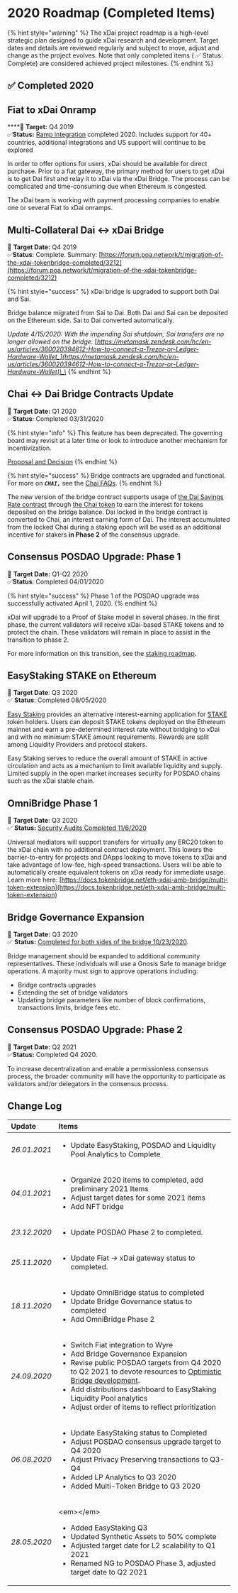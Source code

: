 # 2020 Roadmap \(Completed Items\)

{% hint style="warning" %}
The xDai project roadmap is a high-level strategic plan designed to guide xDai research and development. Target dates and details are reviewed regularly and subject to move, adjust and change as the project evolves. Note that only completed items \( ✅ Status: Complete\) are considered achieved project milestones.
{% endhint %}

## ✅ Completed 2020

## Fiat to xDai Onramp

\*\*\*\*🎯 **Target:** Q4 2019  
 ✅**Status:** [Ramp integration](../../for-users/get-xdai-tokens/buying-xdai-with-fiat/ramp-network.md) completed 2020. Includes support for 40+ countries, additional integrations and US support will continue to be explored

In order to offer options for users, xDai should be available for direct purchase. Prior to a fiat gateway, the primary method for users to get xDai is to get Dai first and relay it to xDai via the xDai Bridge. The process can be complicated and time-consuming due when Ethereum is congested.

The xDai team is working with payment processing companies to enable one or several Fiat to xDai onramps. 

## **Multi-Collateral Dai &lt;-&gt; xDai Bridge**

🎯 **Target Date:** Q4 2019  
✅**Status**: Complete. Summary: [https://forum.poa.network/t/migration-of-the-xdai-tokenbridge-completed/3212](https://forum.poa.network/t/migration-of-the-xdai-tokenbridge-completed/3212)

{% hint style="success" %}
xDai bridge is upgraded to support both Dai and Sai.

Bridge balance migrated from Sai to Dai. Both Dai and Sai can be deposited on the Ethereum side. Sai to Dai converted automatically.

_Update 4/15/2020: With the impending Sai shutdown, Sai transfers are no longer allowed on the bridge._ [_https://metamask.zendesk.com/hc/en-us/articles/360020394612-How-to-connect-a-Trezor-or-Ledger-Hardware-Wallet_](https://metamask.zendesk.com/hc/en-us/articles/360020394612-How-to-connect-a-Trezor-or-Ledger-Hardware-Wallet)\_\_
{% endhint %}

## Chai &lt;-&gt; Dai Bridge Contracts Update

🎯 **Target Date:** Q1 2020  
✅**Status**: Completed 03/31/2020

{% hint style="info" %}
This feature has been deprecated. The governing board may revisit at a later time or look to introduce another mechanism for incentivization.  
  
[Proposal and Decision](https://forum.poa.network/t/disable-chai-token-support-to-safe-gas-for-deposit-and-withdrawal-operations/3936)
{% endhint %}

{% hint style="success" %}
Bridge contracts are upgraded and functional. For more on _**`CHAI,`**_ see the [Chai FAQs](../../for-stakers/stake-token/stake-reward-mechanics/xdai-rewards/chai-faqs.md).
{% endhint %}

The new version of the bridge contract supports usage of [the Dai Savings Rate contract](https://community-development.makerdao.com/makerdao-mcd-faqs/faqs/dsr) through [the Chai token](https://chai.money/) to earn the interest for tokens deposited on the bridge balance. Dai locked in the bridge contract is converted to Chai, an interest earning form of Dai. The interest accumulated from the locked Chai during a staking epoch will be used as an additional incentive for stakers **in Phase 2** of the consensus upgrade. 

## Consensus POSDAO Upgrade: Phase 1

🎯 **Target Date:** Q1-Q2 2020  
✅**Status**: Completed 04/01/2020

{% hint style="success" %}
Phase 1 of the POSDAO upgrade was successfully activated April 1, 2020. 
{% endhint %}

xDai will upgrade to a Proof of Stake model in several phases. In the first phase, the current validators will receive xDai-based STAKE tokens and to protect the chain. These validators will remain in place to assist in the transition to phase 2.

For more information on this transition, see the [staking roadmap](../../for-stakers/stake-and-staking/).

## EasyStaking STAKE on Ethereum

🎯 **Target Date**: Q3 2020  
✅ **Status**: Completed 08/05/2020

[Easy Staking](../../for-stakers/easy-staking/) provides an alternative interest-earning application for [STAKE ](../../for-stakers/stake-token/)token holders. Users can deposit STAKE tokens deployed on the Ethereum mainnet and earn a pre-determined interest rate without bridging to xDai and with no minimum STAKE amount requirements. Rewards are split among Liquidity Providers and protocol stakers.

Easy Staking serves to reduce the overall amount of STAKE in active circulation and acts as a mechanism to limit available liquidity and supply. Limited supply in the open market increases security for POSDAO chains such as the xDai stable chain.

## OmniBridge Phase 1

🎯 **Target Date**: Q3 2020  
✅ **Status:** [Security Audits Completed 11/6/2020 ](../../for-developers/security-audits.md#tokenbridge-audit-by-quantstamp-covers-omnibridge)

Universal mediators will support transfers for virtually any ERC20 token to the xDai chain with no additional contract deployment. This lowers the barrier-to-entry for projects and DApps looking to move tokens to xDai and take advantage of low-fee, high-speed transactions. Users will be able to automatically create equivalent tokens on xDai ready for immediate usage.  Learn more here: [https://docs.tokenbridge.net/eth-xdai-amb-bridge/multi-token-extension](https://docs.tokenbridge.net/eth-xdai-amb-bridge/multi-token-extension)

## Bridge Governance Expansion

🎯 **Target Date:** Q3 2020  
✅ **Status:** [Completed for both sides of the bridge 10/23/2020](../faqs/bridges-xdai-bridge-and-omnibridge.md#what-is-the-bridge-governance-board).

Bridge management should be expanded to additional community representatives. These individuals will use a Gnosis Safe to manage bridge operations. A majority must sign to approve operations including:

* Bridge contracts upgrades
* Extending the set of bridge validators
* Updating bridge parameters like number of block confirmations, transactions limits,  bridge fees etc.

## Consensus POSDAO Upgrade: Phase **2**

🎯 **Target Date:** Q2 2021  
✅**Status:** Completed Q4 2020. 

To increase decentralization and enable a permissionless consensus process,  the broader community will have the opportunity to participate as validators and/or delegators in the consensus process. 

## Change Log

<table>
  <thead>
    <tr>
      <th style="text-align:left">Update</th>
      <th style="text-align:left">Items</th>
    </tr>
  </thead>
  <tbody>
    <tr>
      <td style="text-align:left"><em>26.01.2021</em>
      </td>
      <td style="text-align:left">
        <p></p>
        <ul>
          <li>Update EasyStaking, POSDAO and Liquidity Pool Analytics to Complete</li>
        </ul>
      </td>
    </tr>
    <tr>
      <td style="text-align:left"><em>04.01.2021</em>
      </td>
      <td style="text-align:left">
        <p></p>
        <ul>
          <li>Organize 2020 items to completed, add preliminary 2021 Items</li>
          <li>Adjust target dates for some 2021 items</li>
          <li>Add NFT bridge</li>
        </ul>
      </td>
    </tr>
    <tr>
      <td style="text-align:left"><em>23.12.2020</em>
      </td>
      <td style="text-align:left">
        <p></p>
        <ul>
          <li>Update POSDAO Phase 2 to completed.</li>
        </ul>
      </td>
    </tr>
    <tr>
      <td style="text-align:left"><em>25.11.2020</em>
      </td>
      <td style="text-align:left">
        <p></p>
        <ul>
          <li>Update Fiat -&gt; xDai gateway status to completed.</li>
        </ul>
      </td>
    </tr>
    <tr>
      <td style="text-align:left"><em>18.11.2020</em>
      </td>
      <td style="text-align:left">
        <ul>
          <li>Update OmniBridge status to completed</li>
          <li>Update Bridge Governance status to completed</li>
          <li>Add OmniBridge Phase 2</li>
        </ul>
      </td>
    </tr>
    <tr>
      <td style="text-align:left"><em>24.09.2020</em>
      </td>
      <td style="text-align:left">
        <ul>
          <li>Switch Fiat integration to Wyre</li>
          <li>Add Bridge Governance Expansion</li>
          <li>Revise public POSDAO targets from Q4 2020 to Q2 2021 to devote resources
            to <a href="https://ethresear.ch/t/optimistic-bridge-between-mainnet-and-a-pos-chain/7965">Optimistic Bridge development</a>.</li>
          <li>Add distributions dashboard to EasyStaking Liquidity Pool analytics</li>
          <li>Adjust order of items to reflect prioritization</li>
        </ul>
      </td>
    </tr>
    <tr>
      <td style="text-align:left"><em>06.08.2020</em>
      </td>
      <td style="text-align:left">
        <ul>
          <li>Update EasyStaking status to Completed</li>
          <li>Adjust POSDAO consensus upgrade target to Q4 2020</li>
          <li>Adjust Privacy Preserving transactions to Q3-Q4</li>
          <li>Added LP Analytics to Q3 2020</li>
          <li>Added Multi-Token Bridge to Q3 2020</li>
        </ul>
      </td>
    </tr>
    <tr>
      <td style="text-align:left"><em>28.05.2020</em>
      </td>
      <td style="text-align:left">
        <p>&lt;em&gt;&lt;/em&gt;</p>
        <ul>
          <li>Added EasyStaking Q3</li>
          <li>Updated Synthetic Assets to 50% complete</li>
          <li>Adjusted target date for L2 scalability to Q1 2021</li>
          <li>Renamed NG to POSDAO Phase 3, adjusted target date to Q2 2021</li>
        </ul>
      </td>
    </tr>
  </tbody>
</table>

